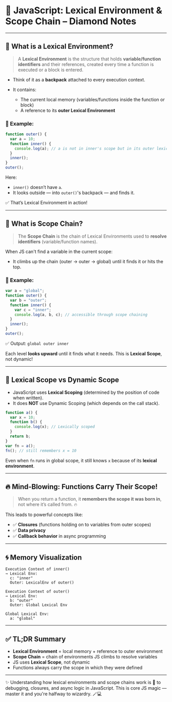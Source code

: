# 🧠 JavaScript: Lexical Environment & Scope Chain – Diamond Notes

---

## 📌 What is a Lexical Environment?

> A **Lexical Environment** is the structure that holds **variable/function identifiers** and their references, created every time a function is executed or a block is entered.

* Think of it as a **backpack** attached to every execution context.
* It contains:

  * The current local memory (variables/functions inside the function or block)
  * A reference to its **outer Lexical Environment**

### 🧠 Example:

```js
function outer() {
  var a = 10;
  function inner() {
    console.log(a); // a is not in inner's scope but in its outer lexical environment
  }
  inner();
}
outer();
```

Here:

* `inner()` doesn’t have `a`.
* It looks outside — into `outer()`'s backpack — and finds it.

✅ That’s Lexical Environment in action!

---

## 🔗 What is Scope Chain?

> The **Scope Chain** is the chain of Lexical Environments used to **resolve identifiers** (variable/function names).

When JS can't find a variable in the current scope:

* It climbs up the chain (outer → outer → global) until it finds it or hits the top.

### 🧠 Example:

```js
var a = "global";
function outer() {
  var b = "outer";
  function inner() {
    var c = "inner";
    console.log(a, b, c); // accessible through scope chaining
  }
  inner();
}
outer();
```

✅ Output: `global outer inner`

Each level **looks upward** until it finds what it needs. This is **Lexical Scope**, not dynamic!

---

## 📌 Lexical Scope vs Dynamic Scope

* JavaScript uses **Lexical Scoping** (determined by the position of code when written).
* It does **NOT** use Dynamic Scoping (which depends on the call stack).

```js
function a() {
  var x = 10;
  function b() {
    console.log(x); // Lexically scoped
  }
  return b;
}
var fn = a();
fn(); // still remembers x = 10
```

Even when `fn` runs in global scope, it still knows `x` because of its **lexical environment**.

---

## 🔥 Mind-Blowing: Functions Carry Their Scope!

> When you return a function, it **remembers the scope it was born in**, not where it’s called from. 🔥

This leads to powerful concepts like:

* ✅ **Closures** (functions holding on to variables from outer scopes)
* ✅ **Data privacy**
* ✅ **Callback behavior** in async programming

---

## 🌀 Memory Visualization

```text
Execution Context of inner()
→ Lexical Env:
  c: "inner"
  Outer: LexicalEnv of outer()

Execution Context of outer()
→ Lexical Env:
  b: "outer"
  Outer: Global Lexical Env

Global Lexical Env:
  a: "global"
```

---

## ✅ TL;DR Summary

* **Lexical Environment** = local memory + reference to outer environment
* **Scope Chain** = chain of environments JS climbs to resolve variables
* JS uses **Lexical Scope**, not dynamic
* Functions always carry the scope in which they were defined

---

✨ Understanding how lexical environments and scope chains work is 🔑 to debugging, closures, and async logic in JavaScript. This is core JS magic — master it and you're halfway to wizardry. 🪄💻
